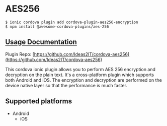 # AES256

```text
$ ionic cordova plugin add cordova-plugin-aes256-encryption
$ npm install @awesome-cordova-plugins/aes-256
```

## [Usage Documentation](https://danielsogl.gitbook.io/awesome-cordova-plugins/plugins/aes-256/)

Plugin Repo: [https://github.com/Ideas2IT/cordova-aes256](https://github.com/Ideas2IT/cordova-aes256)

This cordova ionic plugin allows you to perform AES 256 encryption and decryption on the plain text. It's a cross-platform plugin which supports both Android and iOS. The encryption and decryption are performed on the device native layer so that the performance is much faster.

## Supported platforms

* Android
  * iOS

